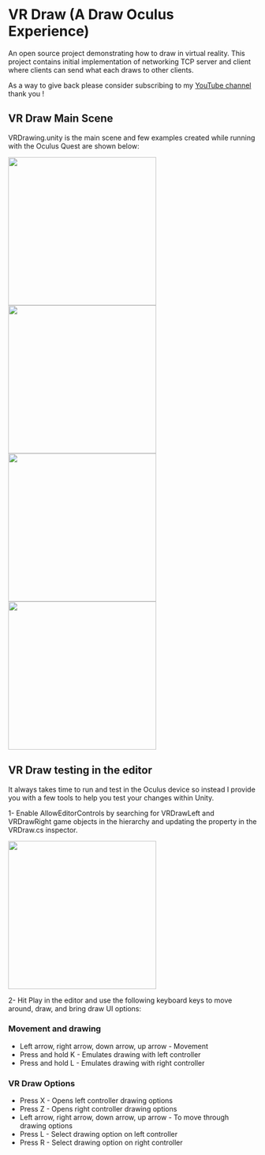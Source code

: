 # VR Draw (A Draw Oculus Experience)

An open source project demonstrating how to draw in virtual reality. This project contains initial implementation of networking TCP server and client where clients can send what each draws to other clients.

As a way to give back please consider subscribing to my [YouTube channel](https://www.youtube.com/c/dilmervalecillos?sub_cofirmation=1) thank you !

## VR Draw Main Scene

VRDrawing.unity is the main scene and few examples created while running with the Oculus Quest are shown below:

<img src="https://github.com/dilmerv/VRDraw/blob/master/docs/images/demo_1.gif" width="300">

<img src="https://github.com/dilmerv/VRDraw/blob/master/docs/images/demo_2.gif" width="300">

<img src="https://github.com/dilmerv/VRDraw/blob/master/docs/images/demo_3.gif" width="300">

<img src="https://github.com/dilmerv/VRDraw/blob/master/docs/images/demo_4.gif" width="300">

## VR Draw testing in the editor

It always takes time to run and test in the Oculus device so instead I provide you with a few tools to help you test your changes within Unity.

1- Enable AllowEditorControls by searching for VRDrawLeft and VRDrawRight game objects in the hierarchy and updating the property in the VRDraw.cs inspector. 

<img src="https://github.com/dilmerv/VRDraw/blob/master/docs/images/instructions_1.png" width="300">

2- Hit Play in the editor and use the following keyboard keys to move around, draw, and bring draw UI options:

### Movement and drawing
* Left arrow, right arrow, down arrow, up arrow - Movement
* Press and hold K - Emulates drawing with left controller
* Press and hold L - Emulates drawing with right controller

### VR Draw Options
* Press X - Opens left controller drawing options
* Press Z - Opens right controller drawing options
* Left arrow, right arrow, down arrow, up arrow - To move through drawing options
* Press L - Select drawing option on left controller
* Press R - Select drawing option on right controller